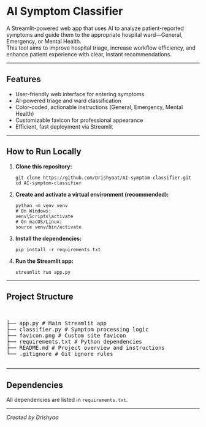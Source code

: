 # AI Symptom Classifier

A Streamlit-powered web app that uses AI to analyze patient-reported symptoms and guide them to the appropriate hospital ward—General, Emergency, or Mental Health.  
This tool aims to improve hospital triage, increase workflow efficiency, and enhance patient experience with clear, instant recommendations.

---

## Features

- User-friendly web interface for entering symptoms
- AI-powered triage and ward classification
- Color-coded, actionable instructions (General, Emergency, Mental Health)
- Customizable favicon for professional appearance
- Efficient, fast deployment via Streamlit

---

## How to Run Locally

1. **Clone this repository:**
    ```
    git clone https://github.com/Drishyaat/AI-symptom-classifier.git
    cd AI-symptom-classifier
    ```

2. **Create and activate a virtual environment (recommended):**
    ```
    python -m venv venv
    # On Windows:
    venv\Scripts\activate
    # On macOS/Linux:
    source venv/bin/activate
    ```

3. **Install the dependencies:**
    ```
    pip install -r requirements.txt
    ```

4. **Run the Streamlit app:**
    ```
    streamlit run app.py
    ```

---



## Project Structure


<pre> 

├── app.py # Main Streamlit app 
├── classifier.py # Symptom processing logic 
├── favicon.png # Custom site favicon 
├── requirements.txt # Python dependencies 
├── README.md # Project overview and instructions 
└── .gitignore # Git ignore rules 

</pre>


---

## Dependencies

All dependencies are listed in `requirements.txt`.

---



*Created by Drishyaa*
